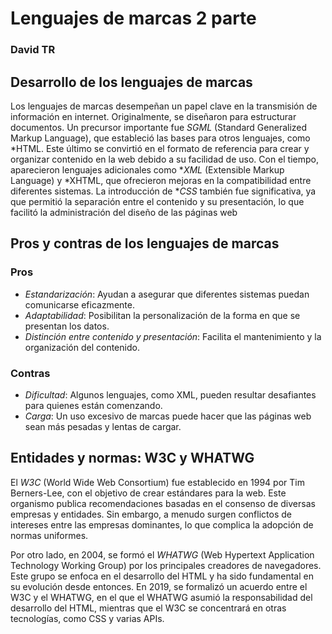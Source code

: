 # Lenguajes de marcas 2 parte
### David TR

## Desarrollo de los lenguajes de marcas

Los lenguajes de marcas desempeñan un papel clave en la transmisión de información en internet. Originalmente, se diseñaron para estructurar documentos. Un precursor importante fue *SGML* (Standard Generalized Markup Language), que estableció las bases para otros lenguajes, como *HTML. Este último se convirtió en el formato de referencia para crear y organizar contenido en la web debido a su facilidad de uso. Con el tiempo, aparecieron lenguajes adicionales como **XML* (Extensible Markup Language) y *XHTML, que ofrecieron mejoras en la compatibilidad entre diferentes sistemas. La introducción de **CSS* también fue significativa, ya que permitió la separación entre el contenido y su presentación, lo que facilitó la administración del diseño de las páginas web
## Pros y contras de los lenguajes de marcas

### Pros
- *Estandarización*: Ayudan a asegurar que diferentes sistemas puedan comunicarse eficazmente.
- *Adaptabilidad*: Posibilitan la personalización de la forma en que se presentan los datos.
- *Distinción entre contenido y presentación*: Facilita el mantenimiento y la organización del contenido.

### Contras
- *Dificultad*: Algunos lenguajes, como XML, pueden resultar desafiantes para quienes están comenzando.
- *Carga*: Un uso excesivo de marcas puede hacer que las páginas web sean más pesadas y lentas de cargar.

## Entidades y normas: W3C y WHATWG

El *W3C* (World Wide Web Consortium) fue establecido en 1994 por Tim Berners-Lee, con el objetivo de crear estándares para la web. Este organismo publica recomendaciones basadas en el consenso de diversas empresas y entidades. Sin embargo, a menudo surgen conflictos de intereses entre las empresas dominantes, lo que complica la adopción de normas uniformes.

Por otro lado, en 2004, se formó el *WHATWG* (Web Hypertext Application Technology Working Group) por los principales creadores de navegadores. Este grupo se enfoca en el desarrollo del HTML y ha sido fundamental en su evolución desde entonces. En 2019, se formalizó un acuerdo entre el W3C y el WHATWG, en el que el WHATWG asumió la responsabilidad del desarrollo del HTML, mientras que el W3C se concentrará en otras tecnologías, como CSS y varias APIs.